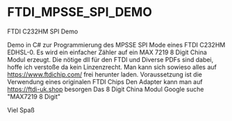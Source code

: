 # FTDI_MPSSE_SPI_DEMO
FTDI C232HM SPI Demo

Demo in C# zur Programmierung des MPSSE SPI Mode eines FTDI C232HM EDHSL-0.
Es wird ein einfacher Zähler auf ein MAX 7219 8 Digit China Modul erzeugt.
Die nötige dll für den FTDI und Diverse PDFs sind dabei, hoffe ich verstoße da kein Linzenzrecht.
Man kann sich sowieso alles auf https://www.ftdichip.com/ frei herunter laden.
Voraussetzung ist die Verwendung eines originalen FTDI Chips
Den Adapter kann man auf https://ftdi-uk.shop besorgen
Das 8 Digit China Modul Google suche "MAX7219 8 Digit"

Viel Spaß
